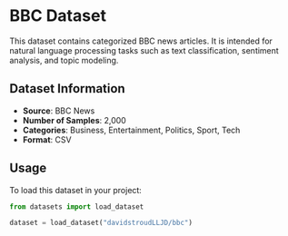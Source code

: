 # BBC Dataset

This dataset contains categorized BBC news articles. It is intended for natural language processing tasks such as text classification, sentiment analysis, and topic modeling.

## Dataset Information

- **Source**: BBC News
- **Number of Samples**: 2,000
- **Categories**: Business, Entertainment, Politics, Sport, Tech
- **Format**: CSV

## Usage

To load this dataset in your project:

```python
from datasets import load_dataset

dataset = load_dataset("davidstroudLLJD/bbc")
